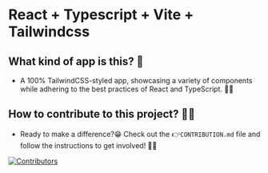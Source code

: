 # React + Typescript + Vite + Tailwindcss

## What kind of app is this? 🤔
* A 100% TailwindCSS-styled app, showcasing a variety of components while adhering to the best practices of React and TypeScript. 🌟😎​

## How to contribute to this project? 🤝🎉​
* Ready to make a difference?​😁​ Check out the  ​👉​ `CONTRIBUTION.md` file and follow the instructions to get involved! ​🤩​🚀

[![Contributors](https://contrib.rocks/image?repo=njaina/kombrazy)](https://github.com/njaina/kombrazy/graphs/contributors)

